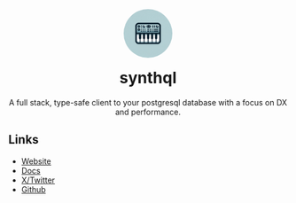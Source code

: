 <div align="center">

<img src="/packages/docs/static/img/logo.webp" width="88" alt="synthql" style="border-radius:100%" />
<h1 style="margin-top:16px">synthql</h1>
<p>A full stack, type-safe client to your postgresql database with a focus on DX and performance.</p>
</div>

## Links

-   [Website](https://fhur.github.io/synthql/)
-   [Docs](https://fhur.github.io/synthql/docs/getting-started)
-   [X/Twitter](https://twitter.com/fernandohur)
-   [Github](https://github.com/fhur/synthql)
